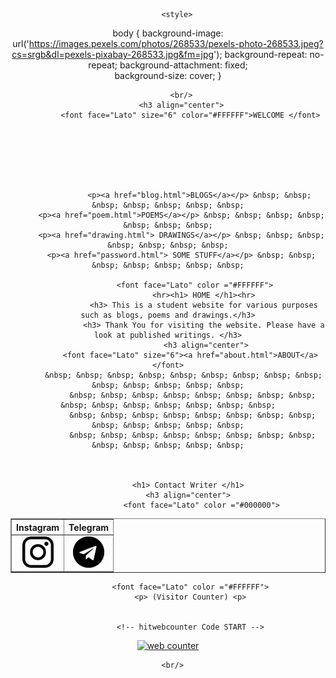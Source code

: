 <html lang="en">
<head>

        <style>
body {
  background-image: url('https://images.pexels.com/photos/268533/pexels-photo-268533.jpeg?cs=srgb&dl=pexels-pixabay-268533.jpg&fm=jpg');
  background-repeat: no-repeat;
  background-attachment: fixed;  
  background-size: cover;
}

</style>
	
</head>

   

<body background="https://images.pexels.com/photos/268533/pexels-photo-268533.jpeg?cs=srgb&dl=pexels-pixabay-268533.jpg&fm=jpg" align="center" >
  
          <br/>
          <h3 align="center">
              <font face="Lato" size="6" color="#FFFFFF">WELCOME </font>
		   


              
                  
                  
		  
                  <p><a href="blog.html">BLOGS</a></p> &nbsp; &nbsp; &nbsp; &nbsp; &nbsp; &nbsp; &nbsp;
		  <p><a href="poem.html">POEMS</a></p> &nbsp; &nbsp; &nbsp; &nbsp; &nbsp; &nbsp; &nbsp;
		  <p><a href="drawing.html"> DRAWINGS</a></p> &nbsp; &nbsp; &nbsp; &nbsp; &nbsp; &nbsp; &nbsp;
		  <p><a href="password.html"> SOME STUFF</a></p> &nbsp; &nbsp; &nbsp; &nbsp; &nbsp; &nbsp; &nbsp;
		 
			    <font face="Lato" color ="#FFFFFF">
				    <hr><h1> HOME </h1><hr>
				    <h3> This is a student website for various purposes such as blogs, poems and drawings.</h3>
				    <h3> Thank You for visiting the website. Please have a look at published writings. </h3>
				     <h3 align="center">
              <font face="Lato" size="6"><a href="about.html">ABOUT</a></font>
		   &nbsp; &nbsp; &nbsp; &nbsp; &nbsp; &nbsp; &nbsp; &nbsp; &nbsp; &nbsp; &nbsp; &nbsp; &nbsp; &nbsp;
               &nbsp; &nbsp; &nbsp; &nbsp; &nbsp; &nbsp; &nbsp; &nbsp; &nbsp; &nbsp; &nbsp; &nbsp; &nbsp; &nbsp; &nbsp;
               &nbsp; &nbsp; &nbsp; &nbsp; &nbsp; &nbsp; &nbsp; &nbsp; &nbsp; &nbsp; &nbsp; &nbsp; &nbsp;
               &nbsp; &nbsp; &nbsp; &nbsp; &nbsp; &nbsp; &nbsp; &nbsp; &nbsp; &nbsp; &nbsp; &nbsp; &nbsp;


				   
			 <h1> Contact Writer </h1>
			 <h3 align="center">
				   <font face="Lato" color ="#000000">
<table border="1" background="transparent">  
<tr>
<th>Instagram </th>
<th >Telegram </th>

 </tr>
<tr>
<td><a href="https://www.instagram.com/steady_dark/"><img src="instagram.png" height="50" width="50"> </a></td>
<td><a href="https://t.me/SteadyDark"> <img src="telegram.png" height="50" width="50"></a></td>
	
</tr>

</table>
					    

              
                 
              <font face="Lato" color ="#FFFFFF">
			  <p> (Visitor Counter) <p>
			 
			 
			  <!-- hitwebcounter Code START -->
<a href="https://www.hitwebcounter.com" target="_blank">
<img src="https://hitwebcounter.com/counter/counter.php?page=8021325&style=0010&nbdigits=5&type=ip&initCount=0" title="Free Counter" Alt="web counter"   border="0" /></a>      


                  
              
         
      <br/>

          
     
